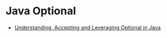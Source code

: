 # Java Optional

* [Understanding, Accepting and Leveraging Optional in Java](https://stackify.com/optional-java/)